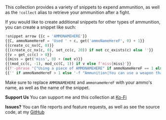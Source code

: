 This collection provides a variety of snippets to expend ammunition, as well as the `!collect` alias to retrieve your ammunition after a fight.

If you would like to create additional snippets for other types of ammunition, you can create a snippet like such:

```py
!snippet arrow {{c = 'AMMONAMEHERE'}}
{{C, ammoNameHereF = 'Used ' + c, get('ammoNameHereF', 0) + 1}}
{{create_cc_nx(C, 0)}}
{{(create_cc_nx(c, 0), set_cc(c, 20)) if not cc_exists(c) else ''}}
{{v = get_cc(c) > 0}}
{{miss = get('miss', 0) + (not v)}}
{{(mod_cc(c, -1), mod_cc(C, 1)) if v else f'miss{miss}'}}
{{f'-phrase "{"Using a piece of AMMONAMEHERE" if ammoNameHereF == 1 else "...and another one"} ({get_cc(c)} remaining)"'}}
{{'' if ammoNameHereF > 1 else '-f "Ammunition|You can use a weapon that has the ammunition property to make a ranged attack only if you have ammunition to fire from the weapon. (PHB 146)"'}}
```

Make sure to replace `AMMONAMEHERE` and `ammonameHereF` with your ammo's name, as well as the name of the snippet.

**Support Us**
You can support me and this collection at [Ko-Fi](https://ko-fi.com/croebh)

**Issues?**
You can file reports and feature requests, as well as see the source code, at my [GitHub](https://github.com/Croebh/Avrae-Customizations)